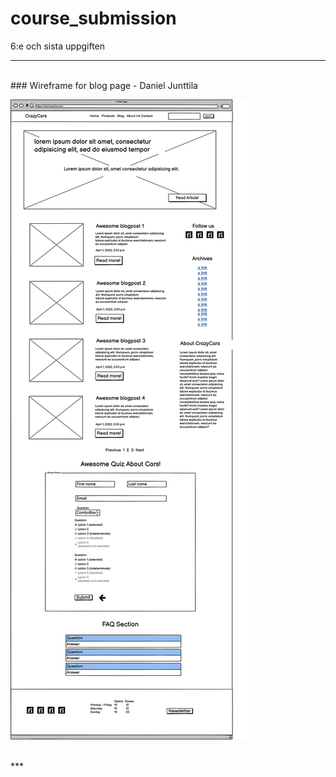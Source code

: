 # course_submission
6:e och sista uppgiften

***
<br>
### Wireframe for blog page - Daniel Junttila

![wireframe](assets/images/wireframe-blog-dan.png)

<br>
***